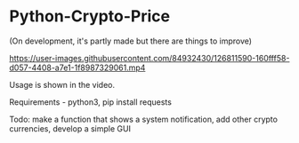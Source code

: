 # Python-Crypto-Price
(On development, it's partly made but there are things to improve)


https://user-images.githubusercontent.com/84932430/126811590-160fff58-d057-4408-a7e1-1f8987329061.mp4

Usage is shown in the video.

Requirements - python3, pip install requests

Todo: make a function that shows a system notification, add other crypto currencies, develop a simple GUI
